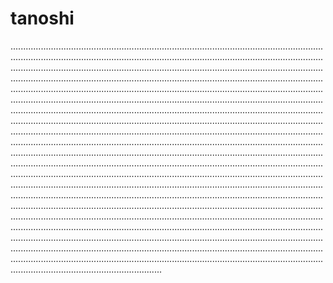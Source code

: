 # tanoshi

........................................................................................................................................................................................................................................................................................................................................................................................................................................................................................................................................................................................................................................................................................................................................................................................................................................................................................................................................................................................................................................................................................................................................................................................................................................................................................................................................................................................................................................................................................................................................................................................................................................................................................................................................................................................................................................................................................................................................................................................................................................................................................................................................................................................................................................................................................................................................................................................................................................................................................................................................................................................................................................................................................................................................................................